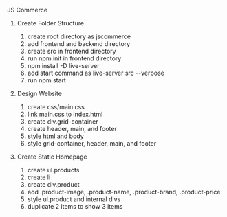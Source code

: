 JS Commerce

1. Create Folder Structure
   1. create root directory as jscommerce
   2. add frontend and backend directory
   3. create src in frontend directory
   4. run npm init in frontend directory
   5. npm install -D live-server
   6. add start command as live-server src --verbose
   7. run npm start

2. Design Website
   1. create css/main.css
   2. link main.css to index.html
   3. create div.grid-container
   4. create header, main, and footer
   5. style html and body
   6. style grid-container, header, main, and footer

3. Create Static Homepage
   1. create ul.products
   2. create li
   3. create div.product
   4. add .product-image, .product-name, .product-brand, .product-price
   5. style ul.product and internal divs
   6. duplicate 2 items to show 3 items